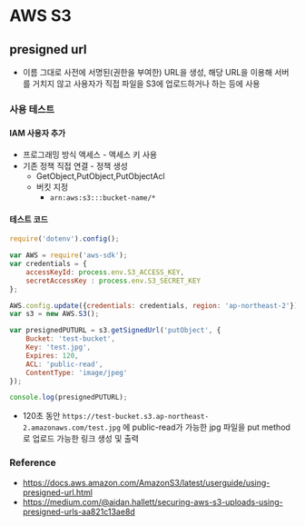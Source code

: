 # AWS S3

## presigned url

- 이름 그대로 사전에 서명된(권한을 부여한) URL을 생성, 해당 URL을 이용해 서버를 거치지 않고 사용자가 직접 파일을 S3에 업로드하거나 하는 등에 사용

### 사용 테스트

#### IAM 사용자 추가
- 프로그래밍 방식 액세스 - 액세스 키 사용
- 기존 정책 직접 연결 - 정책 생성
  - GetObject,PutObject,PutObjectAcl
  - 버킷 지정
    - `arn:aws:s3:::bucket-name/*`

#### 테스트 코드

```javascript
require('dotenv').config();

var AWS = require('aws-sdk');
var credentials = {
    accessKeyId: process.env.S3_ACCESS_KEY,
    secretAccessKey : process.env.S3_SECRET_KEY
};

AWS.config.update({credentials: credentials, region: 'ap-northeast-2'});
var s3 = new AWS.S3();

var presignedPUTURL = s3.getSignedUrl('putObject', {
    Bucket: 'test-bucket',
    Key: 'test.jpg',
    Expires: 120,
    ACL: 'public-read',
    ContentType: 'image/jpeg'
});

console.log(presignedPUTURL);
```

- 120초 동안 `https://test-bucket.s3.ap-northeast-2.amazonaws.com/test.jpg` 에 public-read가 가능한 jpg 파일을 put method로 업로드 가능한 링크 생성 및 출력



### Reference
- https://docs.aws.amazon.com/AmazonS3/latest/userguide/using-presigned-url.html
- https://medium.com/@aidan.hallett/securing-aws-s3-uploads-using-presigned-urls-aa821c13ae8d
